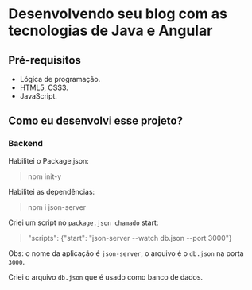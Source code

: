 # Desenvolvendo seu blog com as tecnologias de Java e Angular

## Pré-requisitos
- Lógica de programação.
- HTML5, CSS3.
- JavaScript.

## Como eu desenvolvi esse projeto?
### Backend
Habilitei o Package.json:
>npm init-y

Habilitei as dependências:
>npm i json-server 

Criei um script no `package.json chamado` start:
>"scripts": {"start": "json-server --watch db.json --port 3000"} <br>

Obs: o nome da aplicação é `json-server`, o arquivo é o `db.json` na porta `3000`. <br>

Criei o arquivo `db.json` que é usado como banco de dados.
